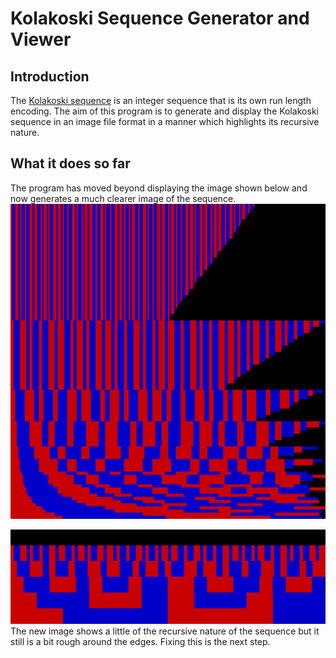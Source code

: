 # Kolakoski Sequence Generator and Viewer

## Introduction

The [Kolakoski sequence](https://en.wikipedia.org/wiki/Kolakoski_sequence) is an integer sequence that is its own run length encoding.
The aim of this program is to generate and display the Kolakoski sequence in an image file format in a manner which highlights its recursive nature.

## What it does so far

The program has moved beyond displaying the image shown below and now generates a much clearer image of the sequence.
![An image showing some of the properties of the Kolakoski sequence](./Assets/oldTest.png "A not particularly good rendering of the Kolakoski sequence")

![A better image of the Kolakoski sequence](./Assets/test.png "A more detailed, but still flawed image of the Kolakoski sequnce")
The new image shows a little of the recursive nature of the sequence but it still is a bit rough around the edges. Fixing this is the next step.
